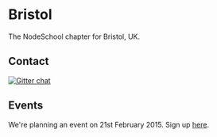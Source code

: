 Bristol
=======

The NodeSchool chapter for Bristol, UK.

## Contact ##

[![Gitter chat](https://badges.gitter.im/nodeschool/bristol.png)](https://gitter.im/adambutler/nodeschool-bristol)

## Events ##

We're planning an event on 21st February 2015. Sign up [here](http://www.meetup.com/NodeSchool-Bristol).
